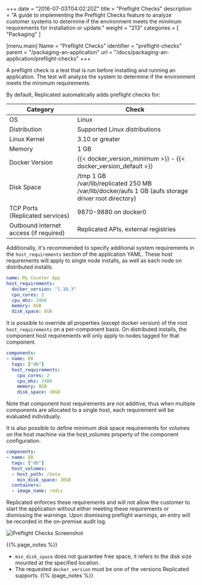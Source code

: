 +++
date = "2016-07-03T04:02:20Z"
title = "Preflight Checks"
description = "A guide to implementing the Preflight Checks feature to analyze customer systems to determine if the environment meets the minimum requirements for installation or update."
weight = "213"
categories = [ "Packaging" ]

[menu.main]
Name       = "Preflight Checks"
identifier = "preflight-checks"
parent     = "/packaging-an-application"
url        = "/docs/packaging-an-application/preflight-checks"
+++

A preflight check is a test that is run before installing and running an application.  The
test will analyze the system to determine if the environment meets the minimum requirements.  

By default, Replicated automatically adds preflight checks for:

| **Category** | **Check** |
|--------------|-----------|
| OS | Linux |
| Distribution | Supported Linux distributions |
| Linux Kernel | 3.10 or greater |
| Memory | 1 GB |
| Docker Version | {{< docker_version_minimum >}} - {{< docker_version_default >}} |
| Disk Space | /tmp 1 GB <br /> /var/lib/replicated 250 MB <br /> /var/lib/docker/aufs 1 GB (aufs storage driver root directory) |
| TCP Ports (Replicated services) | 9870-9880 on docker0 |
| Outbound internet access (if required) | Replicated APIs, external registries |

Additionally, it's recommended to specify additional system requirements in the `host_requirements` section of the
application YAML. These host requirements will apply to single node installs, as well as each node on distributed
installs.

```yaml
name: My Counter App
host_requirements:
  docker_version: "1.10.3"
  cpu_cores: 2
  cpu_mhz: 2400
  memory: 8GB
  disk_space: 8GB
```

It is possible to override all properties (except docker version) of the root `host_requirements` on a per-component basis. On distributed
installs, the component host requirements will only apply to nodes tagged for that component.

```yaml
components:
- name: DB
  tags: ["db"]
  host_requirements:
    cpu_cores: 2
    cpu_mhz: 2400
    memory: 8GB
    disk_space: 30GB
```

Note that component host requirements are not additive, thus when multiple components are allocated to a single host, each requirement
will be evaluated individually.

It is also possible to define minimum disk space requirements for volumes on the host machine via the host_volumes property of the
component configuration.

```yaml
components:
- name: DB
  tags: ["db"]
  host_volumes:
  - host_path: /data
    min_disk_space: 30GB
  containers:
  - image_name: redis
```

Replicated enforces these requirements and will not allow the customer to start the application without either meeting these requirements or
dismissing the warnings. Upon dismissing preflight warnings, an entry will be recorded in the on-premise audit log.

![Preflight Checks Screenshot](/static/preflight-checks.png)

{{% page_notes %}}
- `min_disk_space` does not guarantee free space, it refers to the disk size mounted at the specified location.
- The requested `docker_version` must be one of the versions Replicated supports.
{{% /page_notes %}}
